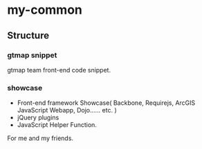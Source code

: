 # my-common #

## Structure ##

### gtmap snippet ###
gtmap team front-end code snippet.
### showcase ###
- Front-end framework Showcase( Backbone, Requirejs, ArcGIS JavaScript Webapp, Dojo...... etc. )
- jQuery plugins
- JavaScript Helper Function.

For me and my friends.